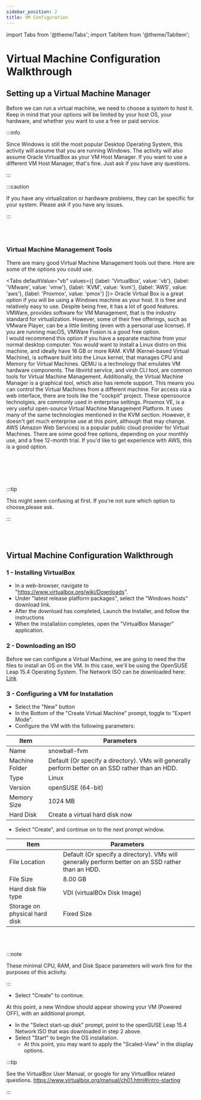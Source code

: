 ```yaml
---
sidebar_position: 2
title: VM Configuration
---
```


import Tabs from '@theme/Tabs';
import TabItem from '@theme/TabItem';

# Virtual Machine Configuration Walkthrough

## Setting up a Virtual Machine Manager

Before we can run a virtual machine, we need to choose a system to host it. Keep in mind that your options will be limited by your host OS, your hardware, and whether you want to use a free or paid service.

:::info

Since Windows is still the most popular Desktop Operating System, this activity will assume that you are running Windows. The activity will also assume Oracle VirtualBox as your VM Host Manager. If you want to use a different VM Host Manager, that's fine. Just ask if you have any questions.

:::

:::caution

If you have any virtualization or hardware problems, they can be specific for your system. Please ask if you have any issues.

:::

<br></br>

### Virtual Machine Management Tools

There are many good Virtual Machine Management tools out there. Here are some of the options you could use.

<Tabs
  defaultValue="vb"
  values={[
    {label: 'VirtualBox', value: 'vb'},
    {label: 'VMware', value: 'vmw'},
    {label: 'KVM', value: 'kvm'},
    {label: 'AWS', value: 'aws'},
    {label: 'Proxmox', value: 'pmox'}
  ]}> 
  <TabItem value="vb">
  Oracle Virtual Box is a great option if you will be using a Windows machine as your host. It is free and relatively easy to use. Despite being free, it has a lot of good features.
  </TabItem>
  <TabItem value="vmw">
  VMWare, provides software for VM Management, that is the industry standard for virtualization. However, some of their free offerings, such as VMware Player, can be a little limiting (even with a personal use license). If you are running macOS, VMWare Fusion is a good free option.  
  </TabItem>
  <TabItem value="kvm">
  I would recommend this option if you have a separate machine from your normal desktop computer. You would want to install a Linux distro on this machine, and ideally have 16 GB or more RAM. KVM (Kernel-based Virtual Machine), is software built into the Linux kernel, that manages CPU and Memory for Virtual Machines. QEMU is a technology that emulates VM hardware components. The libvirtd service, and virsh CLI tool, are common tools for Virtual Machine Management. Additionally, the Virtual Machine Manager is a graphical tool, which also has remote support. This means you can control the Virtual Machines from a different machine. For access via a web interface, there are tools like the "cockpit" project. These opensource technolgies, are commonly used in enterprise settings.
  </TabItem>
  <TabItem value="pmox">
  Proxmox VE, is a very useful open-source Virtual Machine Management Platform. It uses many of the same technologies mentioned in the KVM section. However, it doesn't get much enterprise use at this point, although that may change.
  </TabItem>    
  <TabItem value="aws">
  AWS (Amazon Web Services) is a popular public cloud provider for Virtual Machines. There are some good free options, depending on your monthly use, and a free 12-month trial. If you'd like to get experience with AWS, this is a good option.
  </TabItem>
</Tabs>

<br></br>
<br></br>

:::tip

This might seem confusing at first. If you're not sure which option to choose,please ask.

:::

<br></br>

## Virtual Machine Configuration Walkthrough

### 1 - Installing VirtualBox
- In a web-browser, navigate to "https://www.virtualbox.org/wiki/Downloads".
- Under "latest release platform packages", select the "Windows hosts" download link.
- After the download has completed, Launch the Installer, and follow the instructions
- When the installation completes, open the "VirtualBox Manager" application.

### 2 - Downloading an ISO

Before we can configure a Virtual Machine, we are going to need the the files to install an OS on the VM. In this case, we'll be using the OpenSUSE Leap 15.4 Operating System. The Network ISO can be downloaded here: [Link](https://get.opensuse.org/leap/15.4/)

### 3 - Configuring a VM for Installation

- Select the "New" button
- In the Bottom of the "Create Virtual Machine" prompt, toggle to "Expert Mode". 
- Configure the VM with the following parameters:

|Item | Parameters |
|---  |---         |
|Name | snowball-fvm|   
|Machine Folder| Default (Or specify a directory). VMs will generally perform better on an SSD rather than an HDD.|
|Type| Linux |
|Version | openSUSE (64-bit)|
|Memory Size| 1024 MB|
|Hard Disk | Create a virtual hard disk now|

- Select "Create", and continue on to the next prompt window.

|Item | Parameters |
|---  |---         |
|File Location | Default (Or specify a directory). VMs will generally perform better on an SSD rather than an HDD.|
|File Size | 8.00 GB|
|Hard disk file type | VDI (virtualBOx Disk Image)|
|Storage on physical hard disk|Fixed Size|

<br></br>

:::note

These minimal CPU, RAM, and Disk Space parameters will work fine for the purposes of this activity.

:::

- Select "Create" to continue.

At this point, a new Window should appear showing your VM (Powered OFF), with an additional prompt. 

- In the "Select start-up disk" prompt, point to the openSUSE Leap 15.4 Network ISO that was downloaded in step 2 above.
- Select "Start" to begin the OS installation.
    - At this point, you may want to apply the "Scaled-View" in the display options.  

:::tip

See the VirtualBox User Manual, or google for any VirtualBox related questions.
https://www.virtualbox.org/manual/ch01.html#intro-starting

:::